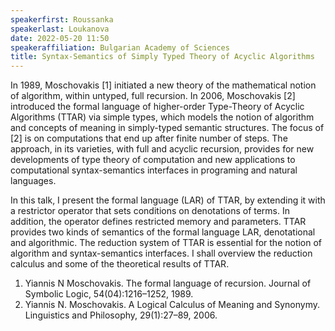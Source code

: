```yaml
---
speakerfirst: Roussanka
speakerlast: Loukanova
date: 2022-05-20 11:50
speakeraffiliation: Bulgarian Academy of Sciences
title: Syntax-Semantics of Simply Typed Theory of Acyclic Algorithms
---
```


In 1989, Moschovakis [1] initiated a new theory of the mathematical notion of algorithm, within untyped, full recursion. In 2006, Moschovakis [2] introduced the formal language of higher-order  Type-Theory of Acyclic Algorithms (TTAR) via simple types, which models the notion of algorithm and concepts of meaning in simply-typed semantic structures. The focus of [2] is on computations that end up after finite number of steps. The approach, in its varieties, with full and acyclic recursion, provides for new developments of type theory of computation and new applications to computational syntax-semantics interfaces in programing and natural languages.

In this talk, I present the formal language (LAR) of TTAR, by extending it with a restrictor operator that sets conditions on denotations of terms. In addition, the operator defines restricted memory and parameters. TTAR provides two kinds of semantics of the formal language LAR, denotational and algorithmic. The reduction system of TTAR is essential for the notion of algorithm and syntax-semantics interfaces. I shall overview the reduction calculus and some of the theoretical results of TTAR.

1. Yiannis N Moschovakis. The formal language of recursion. Journal of Symbolic Logic, 54(04):1216–1252, 1989.
2. Yiannis N. Moschovakis. A Logical Calculus of Meaning and Synonymy. Linguistics and Philosophy, 29(1):27–89, 2006.
